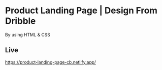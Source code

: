 # Product Landing Page | Design From Dribble
By using HTML & CSS

## Live
https://product-landing-page-cb.netlify.app/
